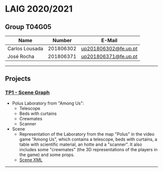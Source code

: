# LAIG 2020/2021

## Group T04G05
| Name             | Number    | E-Mail             |
| ---------------- | --------- | ------------------ |
| Carlos Lousada         | 201806302 | up201806302@fe.up.pt               |
| José Rocha         | 201806371 | up201806371@fe.up.pt                |

----

## Projects

### [TP1 - Scene Graph](TP1)

- Polus Laboratory from "Among Us":
  - Telescope
  - Beds with curtains
  - Crewmates
  - Scanner
- Scene
  - Representation of the Laboratory from the map "Polus" in the video game "Among Us", which contains a telescope, beds with curtains, a table with scientific material, an hotte and a "scanner". It also includes some "crewmates" (the 3D representations of the players in the game) and some props.
  - [Scene XML](https://github.com/CoDyPhin/FEUP-LAIG/blob/master/TP1/XMLscene.js)

-----
